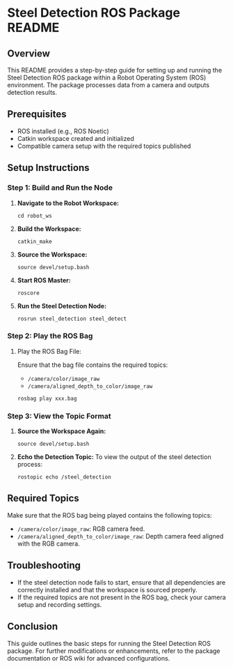 # Steel Detection ROS Package README

## Overview

This README provides a step-by-step guide for setting up and running the Steel Detection ROS package within a Robot Operating System (ROS) environment. The package processes data from a camera and outputs detection results.

## Prerequisites

- ROS installed (e.g., ROS Noetic)
- Catkin workspace created and initialized
- Compatible camera setup with the required topics published

## Setup Instructions

### Step 1: Build and Run the Node

1. **Navigate to the Robot Workspace:**

   ```
   cd robot_ws
   ```

2. **Build the Workspace:**

   ```
   catkin_make
   ```

3. **Source the Workspace:**

   ```
   source devel/setup.bash
   ```

4. **Start ROS Master:**

   ```
   roscore
   ```

5. **Run the Steel Detection Node:**

   ```
   rosrun steel_detection steel_detect
   ```

### Step 2: Play the ROS Bag

1. Play the ROS Bag File:

   Ensure that the bag file contains the required topics:

   - `/camera/color/image_raw`
   - `/camera/aligned_depth_to_color/image_raw`

   ```
   rosbag play xxx.bag
   ```

### Step 3: View the Topic Format

1. **Source the Workspace Again:**

   ```
   source devel/setup.bash
   ```

2. **Echo the Detection Topic:** To view the output of the steel detection process:

   ```
   rostopic echo /steel_detection
   ```

## Required Topics

Make sure that the ROS bag being played contains the following topics:

- `/camera/color/image_raw`: RGB camera feed.
- `/camera/aligned_depth_to_color/image_raw`: Depth camera feed aligned with the RGB camera.

## Troubleshooting

- If the steel detection node fails to start, ensure that all dependencies are correctly installed and that the workspace is sourced properly.
- If the required topics are not present in the ROS bag, check your camera setup and recording settings.

## Conclusion

This guide outlines the basic steps for running the Steel Detection ROS package. For further modifications or enhancements, refer to the package documentation or ROS wiki for advanced configurations.

